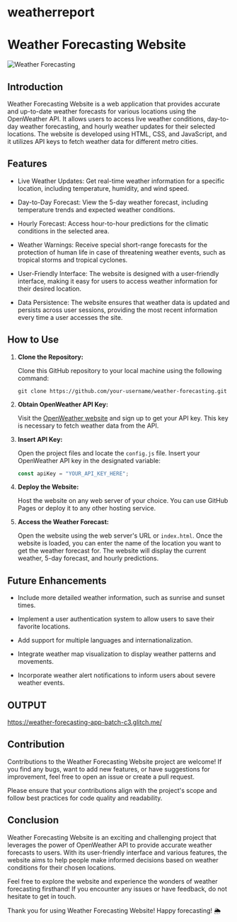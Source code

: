 # weatherreport
# Weather Forecasting Website

![Weather Forecasting](weather_forecasting.jpg)

## Introduction

Weather Forecasting Website is a web application that provides accurate and up-to-date weather forecasts for various locations using the OpenWeather API. It allows users to access live weather conditions, day-to-day weather forecasting, and hourly weather updates for their selected locations. The website is developed using HTML, CSS, and JavaScript, and it utilizes API keys to fetch weather data for different metro cities.

## Features

- Live Weather Updates: Get real-time weather information for a specific location, including temperature, humidity, and wind speed.

- Day-to-Day Forecast: View the 5-day weather forecast, including temperature trends and expected weather conditions.

- Hourly Forecast: Access hour-to-hour predictions for the climatic conditions in the selected area.

- Weather Warnings: Receive special short-range forecasts for the protection of human life in case of threatening weather events, such as tropical storms and tropical cyclones.

- User-Friendly Interface: The website is designed with a user-friendly interface, making it easy for users to access weather information for their desired location.

- Data Persistence: The website ensures that weather data is updated and persists across user sessions, providing the most recent information every time a user accesses the site.

## How to Use

1. **Clone the Repository:**

   Clone this GitHub repository to your local machine using the following command:

   ```
   git clone https://github.com/your-username/weather-forecasting.git
   ```

2. **Obtain OpenWeather API Key:**

   Visit the [OpenWeather website](https://openweathermap.org/) and sign up to get your API key. This key is necessary to fetch weather data from the API.

3. **Insert API Key:**

   Open the project files and locate the `config.js` file. Insert your OpenWeather API key in the designated variable:

   ```javascript
   const apiKey = "YOUR_API_KEY_HERE";
   ```

4. **Deploy the Website:**

   Host the website on any web server of your choice. You can use GitHub Pages or deploy it to any other hosting service.

5. **Access the Weather Forecast:**

   Open the website using the web server's URL or `index.html`. Once the website is loaded, you can enter the name of the location you want to get the weather forecast for. The website will display the current weather, 5-day forecast, and hourly predictions.

## Future Enhancements

- Include more detailed weather information, such as sunrise and sunset times.

- Implement a user authentication system to allow users to save their favorite locations.

- Add support for multiple languages and internationalization.

- Integrate weather map visualization to display weather patterns and movements.

- Incorporate weather alert notifications to inform users about severe weather events.
## OUTPUT
https://weather-forecasting-app-batch-c3.glitch.me/
## Contribution

Contributions to the Weather Forecasting Website project are welcome! If you find any bugs, want to add new features, or have suggestions for improvement, feel free to open an issue or create a pull request.

Please ensure that your contributions align with the project's scope and follow best practices for code quality and readability.

## Conclusion

Weather Forecasting Website is an exciting and challenging project that leverages the power of OpenWeather API to provide accurate weather forecasts to users. With its user-friendly interface and various features, the website aims to help people make informed decisions based on weather conditions for their chosen locations.

Feel free to explore the website and experience the wonders of weather forecasting firsthand! If you encounter any issues or have feedback, do not hesitate to get in touch.

Thank you for using Weather Forecasting Website! Happy forecasting! 🌦️
